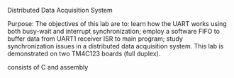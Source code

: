 Distributed Data Acquisition System

Purpose:
The objectives of this lab are to: 
learn how the UART works using both busy-wait and interrupt synchronization; 
employ a software FIFO to buffer data from UART1 receiver ISR to main program;
study synchronization issues in a distributed data acquisition system. This lab is demonstrated on two TM4C123 boards (full duplex). 

consists of C and assembly
